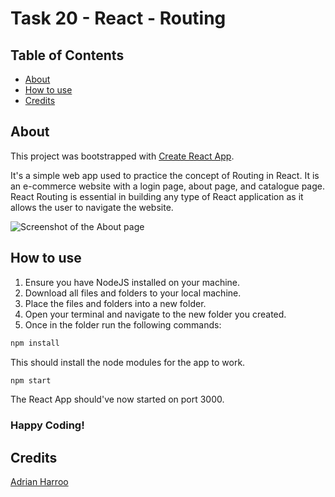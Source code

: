 # Task 20 - React - Routing

## Table of Contents

- [About](#about)
- [How to use](#how-to-use)
- [Credits](#credits)

## About

This project was bootstrapped with [Create React App](https://github.com/facebook/create-react-app).

It's a simple web app used to practice the concept of Routing in React. It is an e-commerce website with a login page, about page, and catalogue page. React Routing is essential in building any type of React application as it allows the user to navigate the website. 

![Screenshot of the About page](public/shopImg1.jpg)

## How to use

1. Ensure you have NodeJS installed on your machine.
2. Download all files and folders to your local machine.
3. Place the files and folders into a new folder.
4. Open your terminal and navigate to the new folder you created.
5. Once in the folder run the following commands:
   
``` bash
npm install
```
This should install the node modules for the app to work.
``` bash
npm start
```
The React App should've now started on port 3000.

### Happy Coding!

## Credits
[Adrian Harroo](https://github.com/adrianharroo/)
